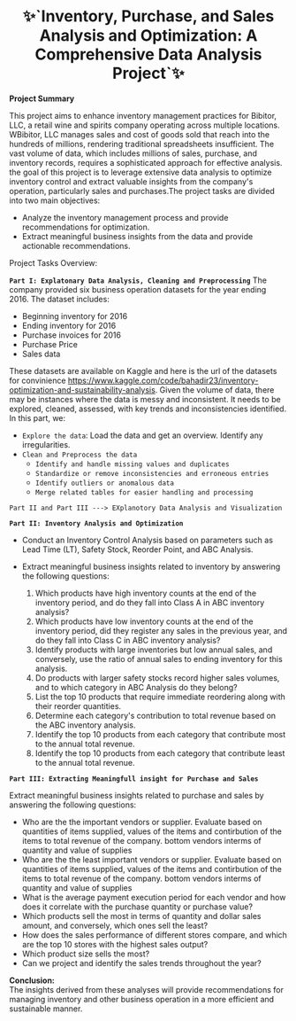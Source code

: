 <h1 align="center"> ✨`Inventory, Purchase, and Sales Analysis and Optimization: A Comprehensive Data Analysis Project`✨ </h1>

**Project Summary**

This project aims to enhance inventory management practices for Bibitor, LLC, a retail wine and spirits company operating across multiple locations. WBibitor, LLC manages sales and cost of goods sold that reach into the hundreds of millions, rendering traditional spreadsheets insufficient. The vast volume of data, which includes millions of sales, purchase, and inventory records, requires a sophisticated approach for effective analysis. the goal of this project is to leverage extensive data analysis to optimize inventory control and extract valuable insights from the company's operation, particularly sales and purchases.The project tasks are divided into two main objectives:

- Analyze the inventory management process and provide recommendations for optimization.
- Extract meaningful business insights from the data and provide actionable recommendations.

Project Tasks Overview:

**`Part I: Explatonary Data Analysis, Cleaning and Preprocessing`**
The company provided six business operation datasets for the year ending 2016. The dataset includes:

- Beginning inventory for 2016
- Ending inventory for 2016
- Purchase invoices for 2016
- Purchase Price
- Sales data

These datasets are available on Kaggle and here is the url of the datasets for convinience https://www.kaggle.com/code/bahadir23/inventory-optimization-and-sustainability-analysis. Given the volume of data, there may be instances where the data is messy and inconsistent. It needs to be explored, cleaned, assessed, with key trends and inconsistencies identified. In this part, we:

- `Explore the data`: Load the data and get an overview. Identify any irregularities.
- `Clean and Preprocess the data`
  - `Identify and handle missing values and duplicates`
  - `Standardize or remove inconsistencies and erroneous entries`
  - `Identify outliers or anomalous data`
  - `Merge related tables for easier handling and processing`

`Part II and Part III ---> EXplanotory Data Analysis and Visualization`

**`Part II: Inventory Analysis and Optimization`**

- Conduct an Inventory Control Analysis based on parameters such as Lead Time (LT), Safety Stock, Reorder Point, and ABC Analysis.
- Extract meaningful business insights related to inventory by answering the following questions:

  1.  Which products have high inventory counts at the end of the inventory period, and do they fall into Class A in ABC inventory analysis?
  2.  Which products have low inventory counts at the end of the inventory period, did they register any sales in the previous year, and do they fall into Class C in ABC inventory analysis?
  3.  Identify products with large inventories but low annual sales, and conversely, use the ratio of annual sales to ending inventory for this analysis.
  4.  Do products with larger safety stocks record higher sales volumes, and to which category in ABC Analysis do they belong?
  5.  List the top 10 products that require immediate reordering along with their reorder quantities.
  6.  Determine each category's contribution to total revenue based on the ABC inventory analysis.
  7.  Identify the top 10 products from each category that contribute most to the annual total revenue.
  8.  Identify the top 10 products from each category that contribute least to the annual total revenue.

**`Part III: Extracting Meaningfull insight for Purchase and Sales`**

Extract meaningful business insights related to purchase and sales by answering the following questions:
- Who are the the important vendors or supplier. Evaluate based on quantities of items supplied, values of the items and contirbution of the items to total revenue of the company. bottom vendors interms of quantity and value of supplies
- Who are the the least important vendors or supplier. Evaluate based on quantities of items supplied, values of the items and contirbution of the items to total revenue of the company. bottom vendors interms of quantity and value of supplies
- What is the average payment execution period for each vendor and how does it correlate with the purchase quantity or purchase value?
- Which products sell the most in terms of quantity and dollar sales amount, and conversely, which ones sell the least?
- How does the sales performance of different stores compare, and which are the top 10 stores with the highest sales output?
- Which product size sells the most?
- Can we project and identify the sales trends throughout the year?

**Conclusion:**  
The insights derived from these analyses will provide recommendations for managing inventory and other business operation in a more efficient and sustainable manner.